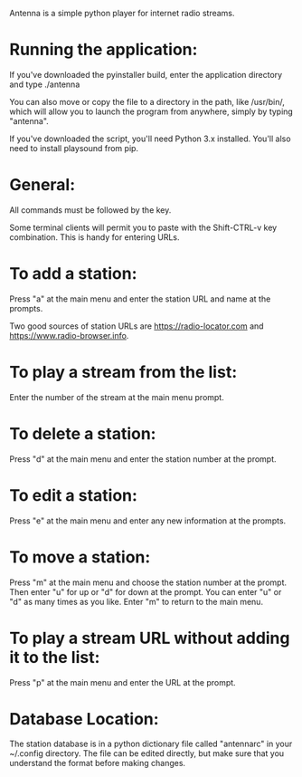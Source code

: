 Antenna is a simple python player for internet radio streams.


Running the application:
========================

If you've downloaded the pyinstaller build, enter the application directory and type ./antenna

You can also move or copy the file to a directory in the path, like /usr/bin/, which will allow you to launch the program from anywhere, simply by typing "antenna".

If you've downloaded the script, you'll need Python 3.x installed. You'll also need to install playsound from pip.


General:
========

All commands must be followed by the <ENTER> key.

Some terminal clients will permit you to paste with the Shift-CTRL-v key combination. This is handy for entering URLs.


To add a station:
=================

Press "a" at the main menu and enter the station URL and name at the prompts. 

Two good sources of station URLs are https://radio-locator.com and https://www.radio-browser.info. 


To play a stream from the list:
===============================

Enter the number of the stream at the main menu prompt.


To delete a station:
====================

Press "d" at the main menu and enter the station number at the prompt.


To edit a station:
====================

Press "e" at the main menu and enter any new information at the prompts.


To move a station:
==================

Press "m" at the main menu and choose the station number at the prompt. Then enter "u" for up or "d" for down at the prompt. You can enter "u" or "d" as many times as you like. Enter "m" to return to the main menu.


To play a stream URL without adding it to the list:
===================================================

Press "p" at the main menu and enter the URL at the prompt.


Database Location:
==================

The station database is in a python dictionary file called "antennarc" in your ~/.config directory. The file can be edited directly, but make sure that you understand the format before making changes.
